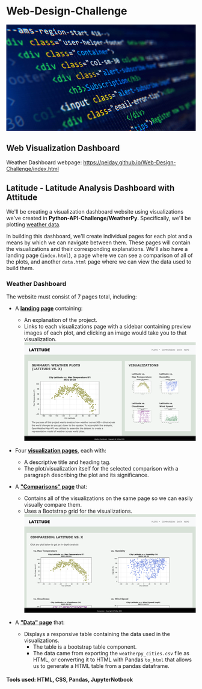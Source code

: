 # Web-Design-Challenge 

![HTML_scaled.jpeg](https://github.com/PeiDay/Web-Design-Challenge/blob/main/Resources/assets/HTML_scaled.jpeg)

## Web Visualization Dashboard

Weather Dashboard webpage: https://peiday.github.io/Web-Design-Challenge/index.html

## Latitude - Latitude Analysis Dashboard with Attitude

We'll be creating a visualization dashboard website using visualizations we've created in **Python-API-Challenge/WeatherPy**.  Specifically, we'll be plotting [weather data](Resources/weatherpy_cities.csv).

In building this dashboard, we'll create individual pages for each plot and a means by which we can navigate between them. These pages will contain the visualizations and their corresponding explanations. We'll also have a landing page (`index.html`), a page where we can see a comparison of all of the plots, and another `data.html` page where we can view the data used to build them.

### Weather Dashboard

The website must consist of 7 pages total, including:

* A **[landing page](#Visualizations/pages/landing_lg)** containing:
  * An explanation of the project.
  * Links to each visualizations page with a sidebar containing preview images of each plot, and clicking an image would take you to that visualization.
  ![landing_lg.png](https://github.com/PeiDay/Web-Design-Challenge/blob/main/Visualizations/pages/landing_lg.png)

* Four **[visualization pages](#Visualizations/pages)**, each with:
  * A descriptive title and heading tag.
  * The plot/visualization itself for the selected comparison with a paragraph describing the plot and its significance.

* A **["Comparisons" page](#Visualizations/pages/comparison_lg)** that:
  * Contains all of the visualizations on the same page so we can easily visually compare them.
  * Uses a Bootstrap grid for the visualizations.
  ![comparison_lg.png](https://github.com/PeiDay/Web-Design-Challenge/blob/main/Visualizations/pages/comparison_lg.png)

* A **["Data" page](#Visualizations/pages/data_lg)** that:
  * Displays a responsive table containing the data used in the visualizations.
    * The table is a bootstrap table component.
    * The data came from exporting the `weatherpy_cities.csv` file as HTML, or converting it to HTML with Pandas `to_html` that allows us to generate a HTML table from a pandas dataframe. 

#### Tools used: HTML, CSS, Pandas, JupyterNotbook